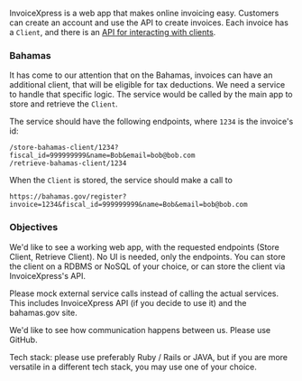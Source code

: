 InvoiceXpress is a web app that makes online invoicing easy. Customers can create an account and use the API to create invoices. Each invoice has a `Client`, and there is an [API for interacting with clients](http://invoicexpress.com/api/clients/create).

### Bahamas

It has come to our attention that on the Bahamas, invoices can have an additional client, that will be eligible for tax deductions. We need a service to handle that specific logic. The service would be called by the main app to store and retrieve the `Client`.

The service should have the following endpoints, where `1234` is the invoice's id:

```
/store-bahamas-client/1234?fiscal_id=999999999&name=Bob&email=bob@bob.com
/retrieve-bahamas-client/1234
```

When the `Client` is stored, the service should make a call to

```
https://bahamas.gov/register?invoice=1234&fiscal_id=999999999&name=Bob&email=bob@bob.com
```

### Objectives

We'd like to see a working web app, with the requested endpoints (Store Client, Retrieve Client). No UI is needed, only the endpoints. You can store the client on a RDBMS or NoSQL of your choice, or can store the client via InvoiceXpress's API.

Please mock external service calls instead of calling the actual services. This includes InvoiceXpress API (if you decide to use it) and the bahamas.gov site.

We'd like to see how communication happens between us. Please use GitHub.

Tech stack: please use preferably Ruby / Rails or JAVA, but if you are more versatile in a different tech stack, you may use one of your choice.
